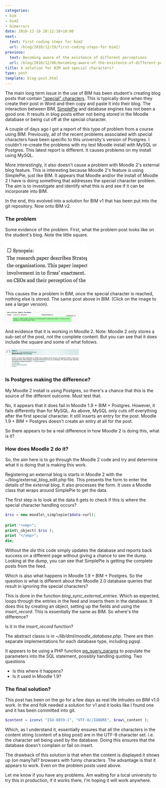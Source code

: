 ```yaml
---
categories:
- bim
- bim2
- bimerrors
date: 2010-12-10 20:12:18+10:00
next:
  text: First coding steps for bim2
  url: /blog/2010/12/19/first-coding-steps-for-bim2/
previous:
  text: Becoming aware of the existence of different perceptions
  url: /blog/2010/12/06/becoming-aware-of-the-existence-of-different-perceptions/
title: A solution for BIM and special characters?
type: post
template: blog-post.html
---
```

The main long term issue in the use of BIM has been student's creating blog posts that contain ["special" characters](/blog/2010/09/05/more-problems-with-bim-and-special-characters/). This is typically done when they create their post in Word and then copy and paste it into their blog. The interaction between BIM, [SimplePie](http://simplie.org) and database engines has not been a good one. It results in blog posts either not being stored in the Moodle database or being cut off at the special character.

A couple of days ago I got a report of this type of problem from a course using BIM. Previously, all of the recent problems associated with special characters have been specific to this university's version of Postgres. I couldn't re-create the problems with my test Moodle install with MySQL or Postgres. This latest report is different. It causes problems on my install using MySQL.

More interestingly, it also doesn't cause a problem with Moodle 2's external blog feature. This is interesting because Moodle 2's feature is using SimplePie, just like BIM. It appears that Moodle and/or the install of Moodle 2 I have is doing something that addresses the special character problem. The aim is to investigate and identify what this is and see if it can be incorporate into BIM.

In the end, this evolved into a solution for BIM v1 that has been put into the git repository. Now onto BIM v2.

### The problem

Some evidence of the problem. First, what the problem post looks like on the student's blog. Note the little square.

[![The problem post](images/5245275498_f3d0808d50.jpg)](http://www.flickr.com/photos/david_jones/5245275498/ "The problem post by David T Jones, on Flickr")

This causes the a problem in BIM, once the special character is reached, nothing else is stored. The same post above in BIM. (Click on the image to see a larger version).

[![The problem post in BIM](images/5244675363_414fe609fd_m.jpg)](http://www.flickr.com/photos/david_jones/5244675363/ "The problem post in BIM by David T Jones, on Flickr")

And evidence that it is working in Moodle 2. Note: Moodle 2 only stores a sub-set of the post, not the complete content. But you can see that it does include the square and some of what follows.

[![Problem post in Moodle 2](images/5245275614_c40672500d_m.jpg)](http://www.flickr.com/photos/david_jones/5245275614/ "Problem post in Moodle 2 by David T Jones, on Flickr")

### Is Postgres making the difference?

My Moodle 2 install is using Postgres, so there's a chance that this is the source of the different outcome. Must test that.

No, it appears that it does fail in Moodle 1.9 + BIM + Postgres. However, it fails differently than for MySQL. As above, MySQL only cuts off everything after the first special character. It still inserts an entry for the post. Moodle 1.9 + BIM + Postgres doesn't create an entry at all for the post.

So there appears to be a real difference in how Moodle 2 is doing this, what is it?

### How does Moodle 2 do it?

So, the aim here is to go through the Moodle 2 code and try and determine what it is doing that is making this work.

Registering an external blog is starts in Moodle 2 with the ~/blog/external\_blog\_edit.php file. This presents the form to enter the details of the external blog. It also processes the form. It uses a Moodle class that wraps around SimplePie to get the data.

The first step is to look at the data it gets to check if this is where the special character handling occurs?

```php
$rss = new moodle\_simplepie($data->url);

print "<xmp>"; 
print\_object( $rss ); 
print "</xmp>"; 
die;
```

Without the _die_ this code simply updates the database and reports back success on a different page without giving a chance to see the dump. Looking at the dump, you can see that SimplePie is getting the complete posts from the feed.

Which is also what happens in Moodle 1.9 + BIM + Postgres. So the question is what is different about the Moodle 2.0 database queries that result in ignoring the special characters?

This is done in the function _blog\_sync\_external\_entries_. Which as expected, loops through the entries in the feed and inserts them in the database. It does this by creating an object, setting up the fields and using the _insert\_record_. This is essentially the same as BIM. So where's the difference?

Is it in the _insert\_record_ function?

The abstract classs is in _~/lib/dml/moodle\_database.php_. There are then separate implementations for each database type, including pgsql.

It appears to be using a PHP function [pg\_query\_params](http://php.net/manual/en/function.pg-query-params.php) to populate the parameters into the SQL statement, possibly handling quoting. Two questions

- Is this where it happens?
- Is it used in Moodle 1.9?

### The final solution?

This post has been on the go for a few days as real life intrudes on BIM v1.0 work. In the end folk needed a solution for v1 and it looks like I found one and it has been committed into git. 

```php
$content = iconv( "ISO-8859-1", "UTF-8//IGNORE", $raw\_content );
```

Which, as I understand it, essentially ensures that all the characters in the content string (content of a blog post) are in the UTF-8 character set. i.e. the character set being used by the database. Doing this ensures that the database doesn't complain or fail on insert.

The drawback of this solution is that when the content is displayed it shows up (on many?all? browsers with funny characters. The advantage is that it appears to work. Even on the problem posts used above.

Let me know if you have any problems. Am waiting for a local university to try this in production, if it works there, I'm hoping it will work anywhere.